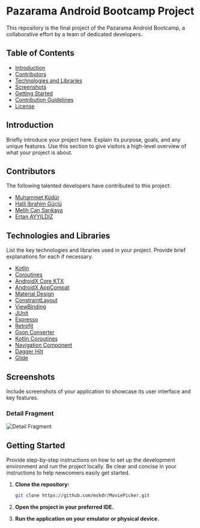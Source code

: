 # Pazarama Android Bootcamp Project


This repository is the final project of the Pazarama Android Bootcamp, a collaborative effort by a team of dedicated developers.

## Table of Contents

- [Introduction](#introduction)
- [Contributors](#contributors)
- [Technologies and Libraries](#technologies-and-libraries)
- [Screenshots](#screenshots)
- [Getting Started](#getting-started)
- [Contribution Guidelines](#contribution-guidelines)
- [License](#license)

## Introduction

Briefly introduce your project here. Explain its purpose, goals, and any unique features. Use this section to give visitors a high-level overview of what your project is about.

## Contributors

The following talented developers have contributed to this project:

- [Muhammet Küdür](https://github.com/mskdr)
- [Halil İbrahim Güçlü](https://github.com/higuclu)
- [Melih Can Sarıkaya](https://github.com/MelihcanSrky)
- [Ertan AYYILDIZ](https://github.com/ErtanAyyildiz)

## Technologies and Libraries

List the key technologies and libraries used in your project. Provide brief explanations for each if necessary.

- [Kotlin](https://kotlinlang.org/)
- [Coroutines](https://kotlinlang.org/docs/coroutines-overview.html)
- [AndroidX Core KTX](https://developer.android.com/kotlin/ktx)
- [AndroidX AppCompat](https://developer.android.com/jetpack/androidx/releases/appcompat)
- [Material Design](https://material.io/develop/android/docs/getting-started)
- [ConstraintLayout](https://developer.android.com/training/constraint-layout)
- [ViewBinding](https://developer.android.com/topic/libraries/view-binding)
- [JUnit](https://junit.org/junit5/)
- [Espresso](https://developer.android.com/training/testing/espresso)
- [Retrofit](https://square.github.io/retrofit/)
- [Gson Converter](https://github.com/square/retrofit/tree/master/retrofit-converters/gson)
- [Kotlin Coroutines](https://github.com/Kotlin/kotlinx.coroutines)
- [Navigation Component](https://developer.android.com/guide/navigation)
- [Dagger Hilt](https://dagger.dev/hilt/)
- [Glide](https://bumptech.github.io/glide/)

## Screenshots

Include screenshots of your application to showcase its user interface and key features.

### Detail Fragment

![Detail Fragment](https://media.discordapp.net/attachments/1161674373405622293/1175430192869670983/image.png?ex=656b33ac&is=6558beac&hm=052584f5f79db1bae21522a781f741b98acce7540bc7b8934e5d09061a006958&=)


## Getting Started

Provide step-by-step instructions on how to set up the development environment and run the project locally. Be clear and concise in your instructions to help newcomers easily get started.

1. **Clone the repository:**

    ```bash
    git clone https://github.com/mskdr/MoviePicker.git
    ```

2. **Open the project in your preferred IDE.**

3. **Run the application on your emulator or physical device.**

